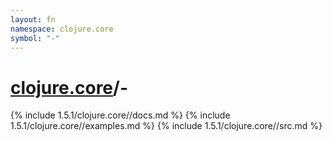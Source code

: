 ```yaml
---
layout: fn
namespace: clojure.core
symbol: "-"
---
```


# [clojure.core](../)/-

{% include 1.5.1/clojure.core//docs.md %}
{% include 1.5.1/clojure.core//examples.md %}
{% include 1.5.1/clojure.core//src.md %}

